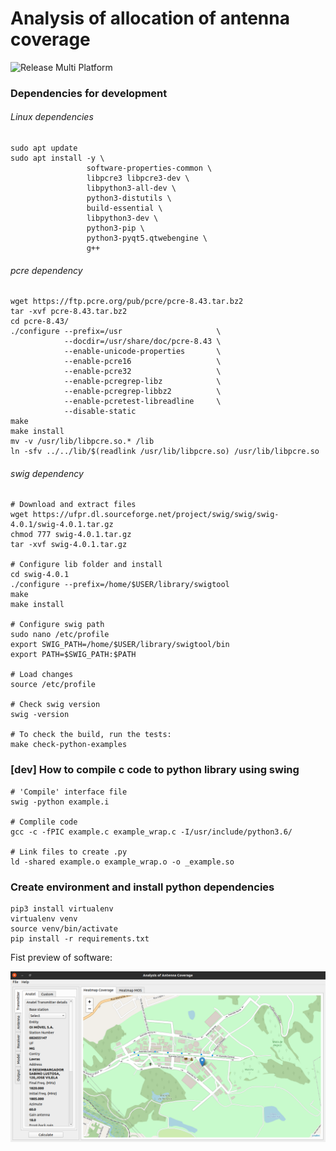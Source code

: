 # Analysis of allocation of antenna coverage

![Release Multi Platform](https://github.com/samuelterra22/Analysis-of-antenna-coverage/workflows/Release%20Multi%20Platform/badge.svg)

### Dependencies for development

###### Linux dependencies
```shell script
sudo apt update
sudo apt install -y \
                 software-properties-common \
                 libpcre3 libpcre3-dev \
                 libpython3-all-dev \
                 python3-distutils \
                 build-essential \
                 libpython3-dev \
                 python3-pip \
                 python3-pyqt5.qtwebengine \
                 g++ 
```

###### pcre dependency
```shell script
wget https://ftp.pcre.org/pub/pcre/pcre-8.43.tar.bz2
tar -xvf pcre-8.43.tar.bz2
cd pcre-8.43/
./configure --prefix=/usr                     \
            --docdir=/usr/share/doc/pcre-8.43 \
            --enable-unicode-properties       \
            --enable-pcre16                   \
            --enable-pcre32                   \
            --enable-pcregrep-libz            \
            --enable-pcregrep-libbz2          \
            --enable-pcretest-libreadline     \
            --disable-static
make
make install
mv -v /usr/lib/libpcre.so.* /lib
ln -sfv ../../lib/$(readlink /usr/lib/libpcre.so) /usr/lib/libpcre.so
```

###### swig dependency
```shell script
# Download and extract files
wget https://ufpr.dl.sourceforge.net/project/swig/swig/swig-4.0.1/swig-4.0.1.tar.gz
chmod 777 swig-4.0.1.tar.gz
tar -xvf swig-4.0.1.tar.gz

# Configure lib folder and install
cd swig-4.0.1
./configure --prefix=/home/$USER/library/swigtool
make
make install

# Configure swig path
sudo nano /etc/profile
export SWIG_PATH=/home/$USER/library/swigtool/bin
export PATH=$SWIG_PATH:$PATH

# Load changes
source /etc/profile

# Check swig version
swig -version

# To check the build, run the tests:
make check-python-examples
```

### [dev] How to compile c code to python library using swing

```shell script
# 'Compile' interface file
swig -python example.i

# Complile code
gcc -c -fPIC example.c example_wrap.c -I/usr/include/python3.6/

# Link files to create .py
ld -shared example.o example_wrap.o -o _example.so
```

### Create environment and install python dependencies

```shell script
pip3 install virtualenv
virtualenv venv
source venv/bin/activate
pip install -r requirements.txt
``` 

Fist preview of software:

![](screenshots/main_screen.png)
